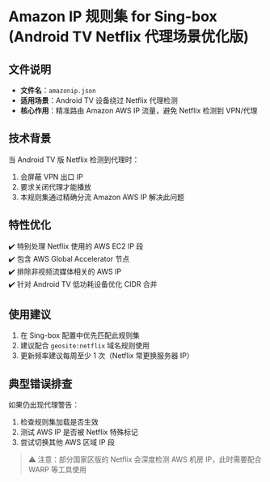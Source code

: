 # Amazon IP 规则集 for Sing-box (Android TV Netflix 代理场景优化版)

## 文件说明
- **文件名**：`amazonip.json`  
- **适用场景**：Android TV 设备绕过 Netflix 代理检测  
- **核心作用**：精准路由 Amazon AWS IP 流量，避免 Netflix 检测到 VPN/代理  

## 技术背景
当 Android TV 版 Netflix 检测到代理时：
1. 会屏蔽 VPN 出口 IP
2. 要求关闭代理才能播放
3. 本规则集通过精确分流 Amazon AWS IP 解决此问题

## 特性优化
✔️ 特别处理 Netflix 使用的 AWS EC2 IP 段  
✔️ 包含 AWS Global Accelerator 节点  
✔️ 排除非视频流媒体相关的 AWS IP  
✔️ 针对 Android TV 低功耗设备优化 CIDR 合并  

## 使用建议
1. 在 Sing-box 配置中优先匹配此规则集
2. 建议配合 `geosite:netflix` 域名规则使用
3. 更新频率建议每周至少 1 次（Netflix 常更换服务器 IP）

## 典型错误排查
如果仍出现代理警告：
1. 检查规则集加载是否生效
2. 测试 AWS IP 是否被 Netflix 特殊标记
3. 尝试切换其他 AWS 区域 IP 段

> ⚠️ 注意：部分国家区版的 Netflix 会深度检测 AWS 机房 IP，此时需要配合 WARP 等工具使用
